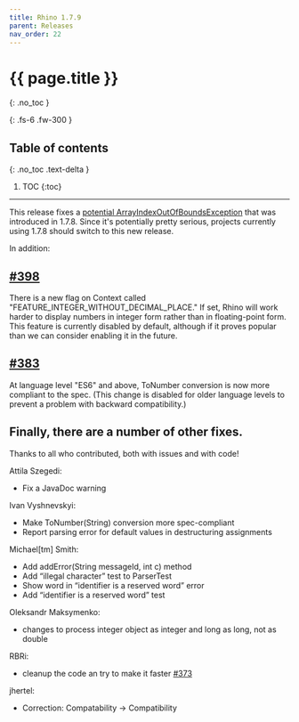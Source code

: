 ```yaml
---
title: Rhino 1.7.9
parent: Releases
nav_order: 22
---
```


# {{ page.title }}
{: .no_toc }

{: .fs-6 .fw-300 }

## Table of contents
{: .no_toc .text-delta }

1. TOC
{:toc}

---
This release fixes a [potential ArrayIndexOutOfBoundsException](https://github.com/mozilla/rhino/issues/390) that was introduced in 1.7.8. Since it's potentially pretty serious, projects currently using 1.7.8 should switch to this new release.


In addition:

## [#398](https://github.com/mozilla/rhino/pull/398)
There is a new flag on Context called "FEATURE_INTEGER_WITHOUT_DECIMAL_PLACE." If set, Rhino will work harder to display numbers in integer form rather than in floating-point form. This feature is currently disabled by default, although if it proves popular than we can consider enabling it in the future.

## [#383](https://github.com/mozilla/rhino/pull/383)
At language level "ES6" and above, ToNumber conversion is now more compliant to the spec. (This change is disabled for older language levels to prevent a problem with backward compatibility.)

## Finally, there are a number of other fixes.

Thanks to all who contributed, both with issues and with code!

Attila Szegedi:
- Fix a JavaDoc warning

Ivan Vyshnevskyi:
- Make ToNumber(String) conversion more spec-compliant
- Report parsing error for default values in destructuring assignments

Michael[tm] Smith:
- Add addError(String messageId, int c) method
- Add “illegal character” test to ParserTest
- Show word in “identifier is a reserved word” error
- Add “identifier is a reserved word” test

Oleksandr Maksymenko:
- changes to process integer object as integer and long as long, not as double

RBRi:
- cleanup the code an try to make it faster [#373](https://github.com/mozilla/rhino/issues/373)

jhertel:
- Correction: Compatability → Compatibility